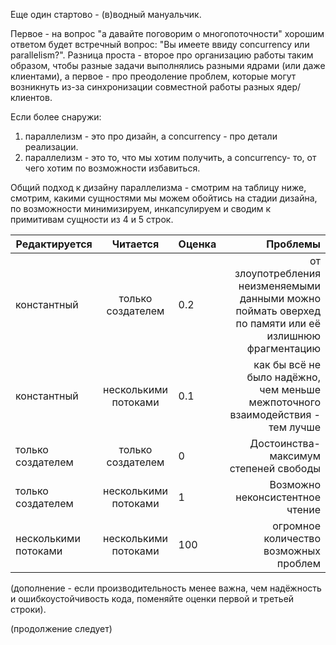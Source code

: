 Еще один стартово - (в)водный мануальчик.

Первое - на вопрос "а давайте поговорим о многопоточности"  хорошим ответом будет встречный вопрос:  "Вы имеете ввиду concurrency или parallelism?". Разница проста - второе про организацию работы таким образом, чтобы разные задачи выполнялись разными ядрами (или даже клиентами), а первое - про преодоление проблем, которые могут возникнуть из-за синхронизации совместной работы разных ядер/клиентов.   

Если более снаружи:
1. параллелизм - это про дизайн, а concurrency - про детали реализации.
2. параллелизм - это то, что мы хотим получить, а concurrency-  то, от чего хотим по возможности избавиться.

Общий подход к дизайну параллелизма - смотрим на таблицу ниже,  смотрим, какими сущностями мы можем обойтись на стадии дизайна,  по возможности минимизируем, инкапсулируем и сводим к примитивам сущности из 4 и 5 строк.

| Редактируется        |        Читается        | Оценка |                                                                                                 Проблемы |
|----------------------|:----------------------:|--------|---------------------------------------------------------------------------------------------------------:|
| константный          |    только создателем   | 0.2    |  от злоупотребления неизменяемыми данными можно поймать оверхед по памяти или   её излишнюю фрагментацию |
| константный          |  несколькими потоками  | 0.1    | как бы всё не было надёжно, чем меньше  межпоточного взаимодействия - тем лучше                          |
| только создателем    |    только создателем   | 0      | Достоинства-максимум степеней свободы                                                                    |
| только создателем    |   несколькими потоками | 1      | Возможно неконсистентное чтение                                                                          |
| несколькими потоками | несколькими потоками   | 100    | огромное количество возможных проблем                                                                    |

(дополнение - если производительность менее важна, чем надёжность и ошибкоустойчивость  кода, поменяйте оценки первой и третьей строки). 



(продолжение следует)

